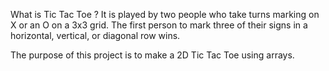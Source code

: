 What is Tic Tac Toe ?
It is played by two people who take turns marking on X or an O on a 3x3 grid. The first person to mark three of their signs in a horizontal, vertical, or diagonal row wins.

The purpose of this project is to make a 2D Tic Tac Toe using arrays.